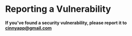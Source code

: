# Reporting a Vulnerability

**If you've found a security vulnerability, please report it to cinnyapp@gmail.com**
